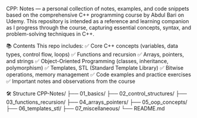 CPP: Notes — a personal collection of notes, examples, and code snippets based on the comprehensive C++ programming course by Abdul Bari on Udemy.
This repository is intended as a reference and learning companion as I progress through the course, capturing essential concepts, syntax, and problem-solving techniques in C++.

📚 Contents
This repo includes:
✅ Core C++ concepts (variables, data types, control flow, loops)
✅ Functions and recursion
✅ Arrays, pointers, and strings
✅ Object-Oriented Programming (classes, inheritance, polymorphism)
✅ Templates, STL (Standard Template Library)
✅ Bitwise operations, memory management
✅ Code examples and practice exercises
✅ Important notes and observations from the course

🛠 Structure
CPP-Notes/
├── 01_basics/
├── 02_control_structures/
├── 03_functions_recursion/
├── 04_arrays_pointers/
├── 05_oop_concepts/
├── 06_templates_stl/
├── 07_miscellaneous/
└── README.md
